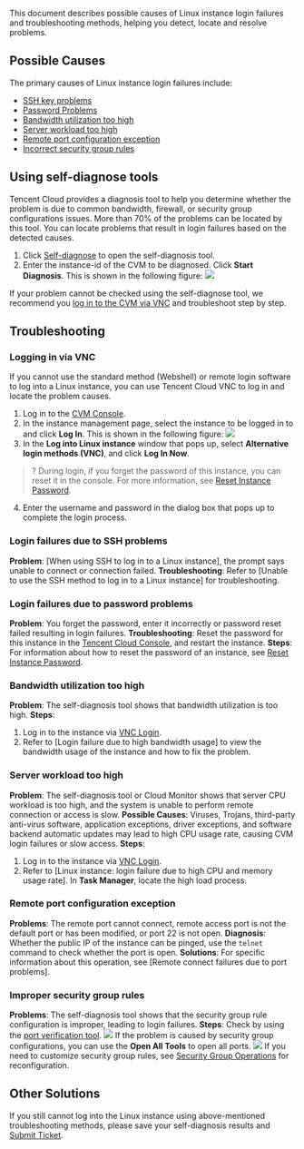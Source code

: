 This document describes possible causes of Linux instance login failures and troubleshooting methods, helping you detect, locate and resolve problems.

## Possible Causes
The primary causes of Linux instance login failures include:
- [SSH key problems](#UseSSHLogin)
- [Password Problems](#CryptographicProblem)
- [Bandwidth utilization too high](#BandwidthUtilization)
- [Server workload too high](#HighServerLoad)
- [Remote port configuration exception](#RemotePortConfiguration)
- [Incorrect security group rules](#SafetyGroupRule)

## Using self-diagnose tools
Tencent Cloud provides a diagnosis tool to help you determine whether the problem is due to common bandwidth, firewall, or security group configurations issues. More than 70% of the problems can be located by this tool. You can locate problems that result in login failures based on the detected causes.
1. Click [Self-diagnose](https://console.cloud.tencent.com/workorder/check) to open the self-diagnosis tool.
2. Enter the instance-id of the CVM to be diagnosed. Click **Start Diagnosis**. This is shown in the following figure:
![](https://main.qcloudimg.com/raw/0bea1afc1d29eb4e59dab3f4c6e4eace.png)

If your problem cannot be checked using the self-diagnose tool, we recommend you [log in to the CVM via VNC](#VNC) and troubleshoot step by step.

## Troubleshooting
### Logging in via VNC
<span id="VNC"></span>
If you cannot use the standard method (Webshell) or remote login software to log into a Linux instance, you can use Tencent Cloud VNC to log in and locate the problem causes.
1. Log in to the [CVM Console](https://console.cloud.tencent.com/cvm/index).
2. In the instance management page, select the instance to be logged in to and click **Log In**. This is shown in the following figure:
![](https://main.qcloudimg.com/raw/b7f0594ddecad128707ee720502e10b0.png)
3. In the **Log into Linux instance** window that pops up, select **Alternative login methods (VNC)**, and click **Log In Now**.
>? During login, if you forget the password of this instance, you can reset it in the console. For more information, see [Reset Instance Password](http://intl.cloud.tencent.com/document/product/213/16566).
>
4. Enter the username and password in the dialog box that pops up to complete the login process.

<span id="UseSSHLogin"></span>
### Login failures due to SSH problems
**Problem**: [When using SSH to log in to a Linux instance], the prompt says unable to connect or connection failed.
**Troubleshooting**: Refer to [Unable to use the SSH method to log in to a Linux instance] for troubleshooting.

<span id="CryptographicProblem"></span>
### Login failures due to password problems
**Problem**: You forget the password, enter it incorrectly or password reset failed resulting in login failures.
**Troubleshooting**: Reset the password for this instance in the [Tencent Cloud Console](https://console.cloud.tencent.com/cvm/index), and restart the instance.
**Steps**: For information about how to reset the password of an instance, see [Reset Instance Password](http://intl.cloud.tencent.com/document/product/213/16566).

<span id="BandwidthUtilization"></span>
### Bandwidth utilization too high
**Problem**: The self-diagnosis tool shows that bandwidth utilization is too high.
**Steps**:
1. Log in to the instance via [VNC Login](#VNC).
2. Refer to [Login failure due to high bandwidth usage] to view the bandwidth usage of the instance and how to fix the problem.

<span id="HighServerLoad"></span>
### Server workload too high
**Problem**: The self-diagnosis tool or Cloud Monitor shows that server CPU workload is too high, and the system is unable to perform remote connection or access is slow.
**Possible Causes**: Viruses, Trojans, third-party anti-virus software, application exceptions, driver exceptions, and software backend automatic updates may lead to high CPU usage rate, causing CVM login failures or slow access.
**Steps**:
1. Log in to the instance via [VNC Login](#VNC).
2. Refer to [Linux instance: login failure due to high CPU and memory usage rate]. In **Task Manager**, locate the high load process.


<span id="RemotePortConfiguration"></span>
### Remote port configuration exception
**Problems**: The remote port cannot connect, remote access port is not the default port or has been modified, or port 22 is not open.
**Diagnosis**: Whether the public IP of the instance can be pinged, use the `telnet` command to check whether the port is open.
**Solutions**: For specific information about this operation, see [Remote connect failures due to port problems].

<span id="SafetyGroupRule"></span>
### Improper security group rules
**Problems**: The self-diagnosis tool shows that the security group rule configuration is improper, leading to login failures.
**Steps**: Check by using the [port verification tool](https://console.cloud.tencent.com/vpc/helper).
![](https://main.qcloudimg.com/raw/9fc46a7133fdb07b631876cd9fa4c253.png)
If the problem is caused by security group configurations, you can use the **Open All Tools** to open all ports.
![](https://main.qcloudimg.com/raw/c6a26565610a1360f187ee10db12a634.png)
If you need to customize security group rules, see [Security Group Operations](http://intl.cloud.tencent.com/document/product/213/18197) for reconfiguration.



## Other Solutions
If you still cannot log into the Linux instance using above-mentioned troubleshooting methods, please save your self-diagnosis results and [Submit Ticket](https://console.cloud.tencent.com/workorder/category).
